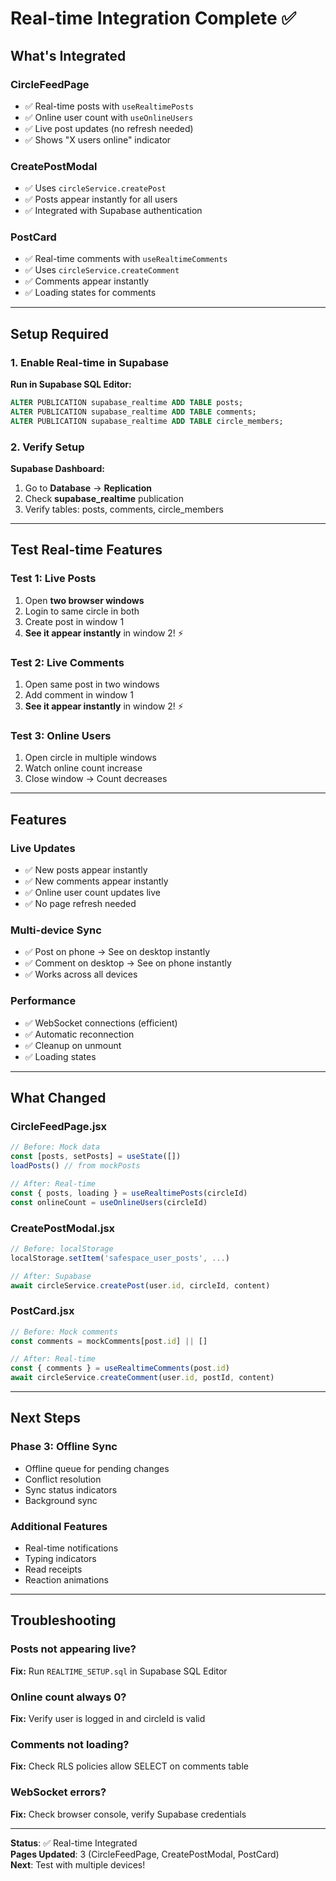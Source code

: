 # Real-time Integration Complete ✅

## What's Integrated

### CircleFeedPage
- ✅ Real-time posts with `useRealtimePosts`
- ✅ Online user count with `useOnlineUsers`
- ✅ Live post updates (no refresh needed)
- ✅ Shows "X users online" indicator

### CreatePostModal
- ✅ Uses `circleService.createPost`
- ✅ Posts appear instantly for all users
- ✅ Integrated with Supabase authentication

### PostCard
- ✅ Real-time comments with `useRealtimeComments`
- ✅ Uses `circleService.createComment`
- ✅ Comments appear instantly
- ✅ Loading states for comments

---

## Setup Required

### 1. Enable Real-time in Supabase

**Run in Supabase SQL Editor:**
```sql
ALTER PUBLICATION supabase_realtime ADD TABLE posts;
ALTER PUBLICATION supabase_realtime ADD TABLE comments;
ALTER PUBLICATION supabase_realtime ADD TABLE circle_members;
```

### 2. Verify Setup

**Supabase Dashboard:**
1. Go to **Database** → **Replication**
2. Check **supabase_realtime** publication
3. Verify tables: posts, comments, circle_members

---

## Test Real-time Features

### Test 1: Live Posts
1. Open **two browser windows**
2. Login to same circle in both
3. Create post in window 1
4. **See it appear instantly** in window 2! ⚡

### Test 2: Live Comments
1. Open same post in two windows
2. Add comment in window 1
3. **See it appear instantly** in window 2! ⚡

### Test 3: Online Users
1. Open circle in multiple windows
2. Watch online count increase
3. Close window → Count decreases

---

## Features

### Live Updates
- ✅ New posts appear instantly
- ✅ New comments appear instantly
- ✅ Online user count updates live
- ✅ No page refresh needed

### Multi-device Sync
- ✅ Post on phone → See on desktop instantly
- ✅ Comment on desktop → See on phone instantly
- ✅ Works across all devices

### Performance
- ✅ WebSocket connections (efficient)
- ✅ Automatic reconnection
- ✅ Cleanup on unmount
- ✅ Loading states

---

## What Changed

### CircleFeedPage.jsx
```javascript
// Before: Mock data
const [posts, setPosts] = useState([])
loadPosts() // from mockPosts

// After: Real-time
const { posts, loading } = useRealtimePosts(circleId)
const onlineCount = useOnlineUsers(circleId)
```

### CreatePostModal.jsx
```javascript
// Before: localStorage
localStorage.setItem('safespace_user_posts', ...)

// After: Supabase
await circleService.createPost(user.id, circleId, content)
```

### PostCard.jsx
```javascript
// Before: Mock comments
const comments = mockComments[post.id] || []

// After: Real-time
const { comments } = useRealtimeComments(post.id)
await circleService.createComment(user.id, postId, content)
```

---

## Next Steps

### Phase 3: Offline Sync
- Offline queue for pending changes
- Conflict resolution
- Sync status indicators
- Background sync

### Additional Features
- Real-time notifications
- Typing indicators
- Read receipts
- Reaction animations

---

## Troubleshooting

### Posts not appearing live?
**Fix:** Run `REALTIME_SETUP.sql` in Supabase SQL Editor

### Online count always 0?
**Fix:** Verify user is logged in and circleId is valid

### Comments not loading?
**Fix:** Check RLS policies allow SELECT on comments table

### WebSocket errors?
**Fix:** Check browser console, verify Supabase credentials

---

**Status**: ✅ Real-time Integrated  
**Pages Updated**: 3 (CircleFeedPage, CreatePostModal, PostCard)  
**Next**: Test with multiple devices!
